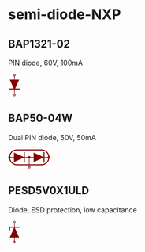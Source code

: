 # semi-diode-NXP

## BAP1321-02
PIN diode, 60V, 100mA

![BAP1321-02__1__1](images/semi-diode-NXP__BAP1321-02__1__1.png?raw=true) 

## BAP50-04W
Dual PIN diode, 50V, 50mA

![BAP50-04W__1__1](images/semi-diode-NXP__BAP50-04W__1__1.png?raw=true) 

## PESD5V0X1ULD
Diode, ESD protection, low capacitance

![PESD5V0X1ULD__1__1](images/semi-diode-NXP__PESD5V0X1ULD__1__1.png?raw=true) 

